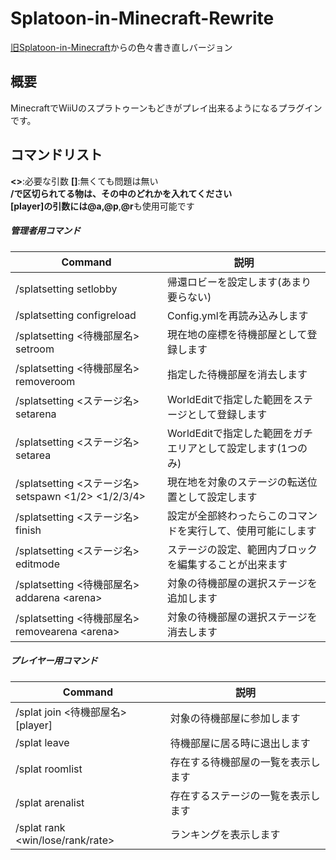 # Splatoon-in-Minecraft-Rewrite  

[旧Splatoon-in-Minecraft](https://github.com/kotmw0701/Splatoon-in-Minecraft)からの色々書き直しバージョン

## 概要

MinecraftでWiiUのスプラトゥーンもどきがプレイ出来るようになるプラグインです。  

## コマンドリスト
**<>**:必要な引数 **[]**:無くても問題は無い  
**/**で区切られてる物は、その中のどれかを入れてください  
**[player]**の引数には**@a**,**@p**,**@r**も使用可能です
##### 管理者用コマンド

| Command | 説明 |
|-----|-----|
|/splatsetting setlobby|帰還ロビーを設定します(あまり要らない)|
|/splatsetting configreload|Config.ymlを再読み込みします|
|/splatsetting \<待機部屋名\> setroom|現在地の座標を待機部屋として登録します|
|/splatsetting \<待機部屋名\> removeroom|指定した待機部屋を消去します|
|/splatsetting \<ステージ名\> setarena|WorldEditで指定した範囲をステージとして登録します|
|/splatsetting \<ステージ名\> setarea|WorldEditで指定した範囲をガチエリアとして設定します(1つのみ)|
|/splatsetting \<ステージ名\> setspawn \<1/2\> \<1/2/3/4\>|現在地を対象のステージの転送位置として設定します|
|/splatsetting \<ステージ名\> finish|設定が全部終わったらこのコマンドを実行して、使用可能にします|
|/splatsetting \<ステージ名\> editmode|ステージの設定、範囲内ブロックを編集することが出来ます|
|/splatsetting \<待機部屋名\> addarena \<arena\>|対象の待機部屋の選択ステージを追加します|
|/splatsetting \<待機部屋名\> removearena \<arena\>|対象の待機部屋の選択ステージを消去します|

##### プレイヤー用コマンド

| Command | 説明 |
|-----|-----|
|/splat join \<待機部屋名\> [player]|対象の待機部屋に参加します|
|/splat leave|待機部屋に居る時に退出します|
|/splat roomlist|存在する待機部屋の一覧を表示します|
|/splat arenalist|存在するステージの一覧を表示します|
|/splat rank \<win/lose/rank/rate\>|ランキングを表示します|


